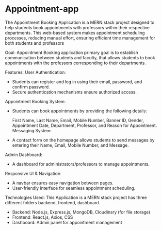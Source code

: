 # Appointment-app
The Appointment Booking Application is a MERN stack project designed to help students book appointments with professors within their respective departments. This web-based system makes appointment scheduling processes, reducing manual effort, ensuring efficient time management for both students and professors

Goal:
	Appointment Booking application primary goal is to establish communication between students and faculty, that allows students to book appointments with the professors corresponding to their departments.
 
Features:
User Authentication:
-	Students can register and log in using their email, password, and confirm password.
-	Secure authentication mechanisms ensure authorized access.

Appointment Booking System:
-	Students can book appointments by providing the following details:

	First Name, Last Name, Email, Mobile Number, Banner ID, Gender, Appointment Date, Department, Professor, and Reason for Appointment.
Messaging System:
-	A contact form on the homepage allows students to send messages by entering their Name, Email, Mobile Number, and Message.

Admin Dashboard:
-	A dashboard for administrators/professors to manage appointments.

Responsive UI & Navigation:
-	A navbar ensures easy navigation between pages.
-	User-friendly interface for seamless appointment scheduling.

Technologies Used: 
 This Application is a MERN stack project has three different folders backend, frontend, dashboard. 
-	Backend: Node.js, Express.js, MongoDB, Cloudinary (for file storage)
-	Frontend: React.js, Axios, CSS
-	Dashboard: Admin panel for appointment management
